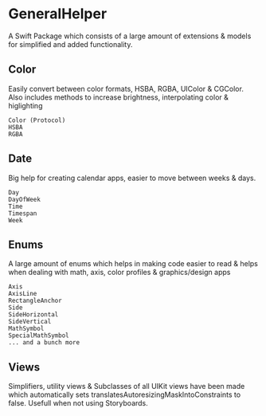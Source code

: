 # GeneralHelper

A Swift Package which consists of a large amount of extensions & models for simplified and added functionality.

## Color 
Easily convert between color formats, HSBA, RGBA, UIColor & CGColor. Also includes methods to increase brightness, interpolating color & higlighting 
```
Color (Protocol)
HSBA 
RGBA
```


## Date 
Big help for creating calendar apps, easier to move between weeks & days. 
```
Day
DayOfWeek
Time
Timespan
Week
```

## Enums
A large amount of enums which helps in making code easier to read & helps when dealing with math, axis, color profiles & graphics/design apps
```
Axis
AxisLine
RectangleAnchor 
Side
SideHorizontal
SideVertical
MathSymbol
SpecialMathSymbol
... and a bunch more
```


## Views
Simplifiers, utility views & Subclasses of all UIKit views have been made which automatically sets translatesAutoresizingMaskIntoConstraints to false. Usefull when not using Storyboards. 

